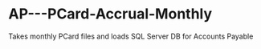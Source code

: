 # AP---PCard-Accrual-Monthly
Takes monthly PCard files and loads SQL Server DB for Accounts Payable
